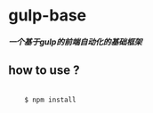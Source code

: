# gulp-base

##### 一个基于gulp的前端自动化的基础框架

## how to use ?
<pre>
  <code>
    $ npm install
  </code>
</pre>
